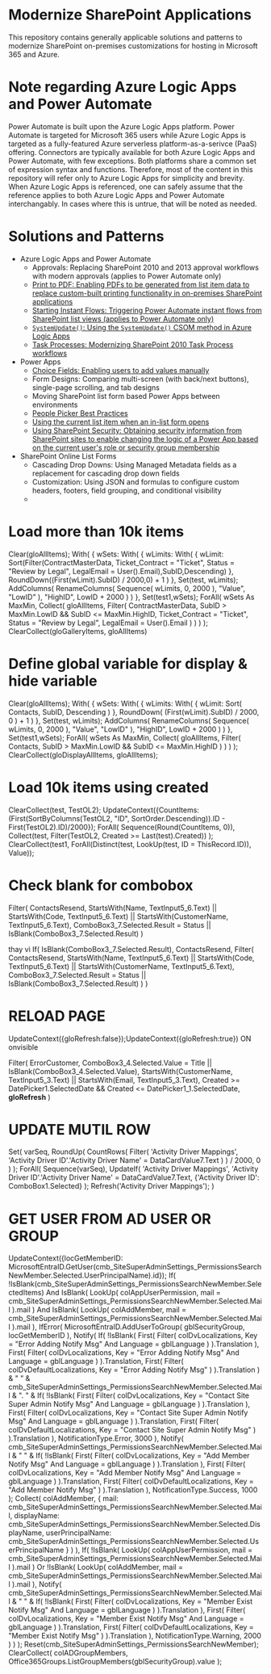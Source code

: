 # Modernize SharePoint Applications

This repository contains generally applicable solutions and patterns to modernize SharePoint on-premises customizations for hosting in Microsoft 365 and Azure.

# Note regarding Azure Logic Apps and Power Automate

Power Automate is built upon the Azure Logic Apps platform. Power Automate is targeted for Microsoft 365 users while Azure Logic Apps is targeted as a fully-featured Azure serverless platform-as-a-serivce (PaaS) offering. Connectors are typically available for both Azure Logic Apps and Power Automate, with few exceptions. Both platforms share a common set of expression syntax and functions. Therefore, most of the content in this repository will refer only to Azure Logic Apps for simplicity and brevity. When Azure Logic Apps is referenced, one can safely assume that the reference applies to both Azure Logic Apps and Power Automate interchangably. In cases where this is untrue, that will be noted as needed.

# Solutions and Patterns

- Azure Logic Apps and Power Automate
  - Approvals: Replacing SharePoint 2010 and 2013 approval workflows with modern approvals (applies to Power Automate only)
  - [Print to PDF: Enabling PDFs to be generated from list item data to replace custom-built printing functionality in on-premises SharePoint applications](azure-logic-apps-power-automate/print-to-pdf/README.md)
  - [Starting Instant Flows: Triggering Power Automate instant flows from SharePoint list views (applies to Power Automate only)](azure-logic-apps-power-automate/starting-instant-flows/README.md)
  - [`SystemUpdate()`: Using the `SystemUpdate()` CSOM method in Azure Logic Apps](azure-logic-apps-power-automate/system-update/README.md)
  - [Task Processes: Modernizing SharePoint 2010 Task Process workflows](azure-logic-apps-power-automate/task-processes/README.md)
- Power Apps
  - [Choice Fields: Enabling users to add values manually](power-apps/choice-fields/README.md)
  - Form Designs: Comparing multi-screen (with back/next buttons), single-page scrolling, and tab designs
  - Moving SharePoint list form based Power Apps between environments
  - [People Picker Best Practices](power-apps/people-picker-best-practices)
  - [Using the current list item when an in-list form opens](power-apps/using-current-item-when-in-list-form-opens/README.md)
  - [Using SharePoint Security: Obtaining security information from SharePoint sites to enable changing the logic of a Power App based on the current user's role or security group membership](power-apps/using-sharepoint-security/README.md)
- SharePoint Online List Forms
  - Cascading Drop Downs: Using Managed Metadata fields as a replacement for cascading drop down fields
  - Customization: Using JSON and formulas to configure custom headers, footers, field grouping, and conditional visibility
  -
# Load more than 10k items 

Clear(gloAllItems);
With(
    {
        wSets: With(
            {
                wLimits: With(
                    {
                        wLimit: Sort(Filter(ContractMasterData, Ticket_Contract = "Ticket", Status = "Review by Legal", LegalEmail = User().Email),SubID,Descending)
                    },
                    RoundDown((First(wLimit).SubID) / 2000,0) + 1
                )
            },
            Set(test, wLimits);
            AddColumns(
                RenameColumns(
                    Sequence(
                        wLimits,
                        0,
                        2000
                    ),
                    "Value",
                    "LowID"
                ),
                "HighID",
                LowID + 2000
            )
        )
    },
    Set(test1,wSets);
    ForAll(
        wSets As MaxMin,
        Collect(
            gloAllItems,
            Filter(
                ContractMasterData,
                SubID > MaxMin.LowID && SubID <= MaxMin.HighID,
                Ticket_Contract = "Ticket",
                Status = "Review by Legal",
                LegalEmail = User().Email
            )
        )
    )
);
ClearCollect(gloGalleryItems, gloAllItems)
# Define global variable for display & hide variable
Clear(gloAllItems);
With(
    {
        wSets: With(
            {
                wLimits: With(
                    {
                        wLimit: Sort(
                            Contacts,
                            SubID,
                            Descending
                        )
                    },
                    RoundDown(
                            (First(wLimit).SubID) / 2000,
                            0
                    ) + 1
                )
            },
            Set(test, wLimits);
            AddColumns(
                RenameColumns(
                    Sequence(
                        wLimits,
                        0,
                        2000
                    ),
                    "Value",
                    "LowID"
                ),
                "HighID",
                LowID + 2000
            )
        )
    },
    Set(test1,wSets);
    ForAll(
        wSets As MaxMin,
        Collect(
            gloAllItems,
            Filter(
                Contacts,
                SubID > MaxMin.LowID && SubID <= MaxMin.HighID
            )
        )
    )
);
ClearCollect(gloDisplayAllItems, gloAllItems);
# Load 10k items using created
ClearCollect(test, TestOL2);
UpdateContext({CountItems:  (First(SortByColumns(TestOL2, "ID", SortOrder.Descending)).ID - First(TestOL2).ID)/2000});
ForAll(
    Sequence(Round(CountItems, 0)),
    Collect(test, Filter(TestOL2, Created >= Last(test).Created))
);
ClearCollect(test1, ForAll(Distinct(test, LookUp(test, ID = ThisRecord.ID)), Value));
# Check blank for combobox
Filter(
    ContactsResend, 
    StartsWith(Name, TextInput5_6.Text) || StartsWith(Code, TextInput5_6.Text) || StartsWith(CustomerName, TextInput5_6.Text),
    ComboBox3_7.Selected.Result = Status || IsBlank(ComboBox3_7.Selected.Result)
)

thay vì 
If(
IsBlank(ComboBox3_7.Selected.Result),
ContactsResend,
Filter(
    ContactsResend, 
    StartsWith(Name, TextInput5_6.Text) || StartsWith(Code, TextInput5_6.Text) || StartsWith(CustomerName, TextInput5_6.Text),
    ComboBox3_7.Selected.Result = Status || IsBlank(ComboBox3_7.Selected.Result)
)
)
# RELOAD PAGE 
UpdateContext({gloRefresh:false});UpdateContext({gloRefresh:true}) ON onvisible 

Filter(
   ErrorCustomer,
   ComboBox3_4.Selected.Value = Title || IsBlank(ComboBox3_4.Selected.Value),
   StartsWith(CustomerName, TextInput5_3.Text) || StartsWith(Email, TextInput5_3.Text),
   Created >= DatePicker1.SelectedDate && Created <= DatePicker1_1.SelectedDate,
   **gloRefresh**
)
# UPDATE MUTIL ROW
Set(
    varSeq,
    RoundUp(
        CountRows(
            Filter(
                'Activity Driver Mappings',
                'Activity Driver ID'.'Activity Driver Name' = DataCardValue7.Text
            )
        ) / 2000,
        0
    )
);
ForAll(
    Sequence(varSeq),
    UpdateIf(
        'Activity Driver Mappings',
        'Activity Driver ID'.'Activity Driver Name' = DataCardValue7.Text,
        {'Activity Driver ID': ComboBox1.Selected}
    );
    Refresh('Activity Driver Mappings');
)
# GET USER FROM AD USER OR GROUP
UpdateContext({locGetMemberID: MicrosoftEntraID.GetUser(cmb_SiteSuperAdminSettings_PermissionsSearchNewMember.Selected.UserPrincipalName).id});
If(
    !IsBlank(cmb_SiteSuperAdminSettings_PermissionsSearchNewMember.SelectedItems) And IsBlank(
        LookUp(
            colAppUserPermission,
            mail = cmb_SiteSuperAdminSettings_PermissionsSearchNewMember.Selected.Mail
        ).mail
    ) And IsBlank(
        LookUp(
            colAddMember,
            mail = cmb_SiteSuperAdminSettings_PermissionsSearchNewMember.Selected.Mail
        ).mail
    ),
    IfError(
        MicrosoftEntraID.AddUserToGroup(
            gblSecurityGroup,
            locGetMemberID
        ),
        Notify(
            If(
                !IsBlank(
                    First(
                        Filter(
                            colDvLocalizations,
                            Key = "Error Adding Notify Msg" And Language = gblLanguage
                        )
                    ).Translation
                ),
                First(
                    Filter(
                        colDvLocalizations,
                        Key = "Error Adding Notify Msg" And Language = gblLanguage
                    )
                ).Translation,
                First(
                    Filter(
                        colDvDefaultLocalizations,
                        Key = "Error Adding Notify Msg"
                    )
                ).Translation
            ) & " " & cmb_SiteSuperAdminSettings_PermissionsSearchNewMember.Selected.Mail & ". " & If(
                !IsBlank(
                    First(
                        Filter(
                            colDvLocalizations,
                            Key = "Contact Site Super Admin Notify Msg" And Language = gblLanguage
                        )
                    ).Translation
                ),
                First(
                    Filter(
                        colDvLocalizations,
                        Key = "Contact Site Super Admin Notify Msg" And Language = gblLanguage
                    )
                ).Translation,
                First(
                    Filter(
                        colDvDefaultLocalizations,
                        Key = "Contact Site Super Admin Notify Msg"
                    )
                ).Translation
            ),
            NotificationType.Error,
            3000
        ),
        Notify(
            cmb_SiteSuperAdminSettings_PermissionsSearchNewMember.Selected.Mail & " " & If(
                !IsBlank(
                    First(
                        Filter(
                            colDvLocalizations,
                            Key = "Add Member Notify Msg" And Language = gblLanguage
                        )
                    ).Translation
                ),
                First(
                    Filter(
                        colDvLocalizations,
                        Key = "Add Member Notify Msg" And Language = gblLanguage
                    )
                ).Translation,
                First(
                    Filter(
                        colDvDefaultLocalizations,
                        Key = "Add Member Notify Msg"
                    )
                ).Translation
            ),
            NotificationType.Success,
            1000
        );
        Collect(
            colAddMember,
            {
                mail: cmb_SiteSuperAdminSettings_PermissionsSearchNewMember.Selected.Mail,
                displayName: cmb_SiteSuperAdminSettings_PermissionsSearchNewMember.Selected.DisplayName,
                userPrincipalName: cmb_SiteSuperAdminSettings_PermissionsSearchNewMember.Selected.UserPrincipalName
            }
        )
    ),
    If(
        !IsBlank(
            LookUp(
                colAppUserPermission,
                mail = cmb_SiteSuperAdminSettings_PermissionsSearchNewMember.Selected.Mail
            ).mail
        ) Or !IsBlank(
            LookUp(
                colAddMember,
                mail = cmb_SiteSuperAdminSettings_PermissionsSearchNewMember.Selected.Mail
            ).mail
        ),
        Notify(
            cmb_SiteSuperAdminSettings_PermissionsSearchNewMember.Selected.Mail & " " & If(
                !IsBlank(
                    First(
                        Filter(
                            colDvLocalizations,
                            Key = "Member Exist Notify Msg" And Language = gblLanguage
                        )
                    ).Translation
                ),
                First(
                    Filter(
                        colDvLocalizations,
                        Key = "Member Exist Notify Msg" And Language = gblLanguage
                    )
                ).Translation,
                First(
                    Filter(
                        colDvDefaultLocalizations,
                        Key = "Member Exist Notify Msg"
                    )
                ).Translation
            ),
            NotificationType.Warning,
            2000
        )
    )
);
Reset(cmb_SiteSuperAdminSettings_PermissionsSearchNewMember);
ClearCollect(
    colADGroupMembers,
    Office365Groups.ListGroupMembers(gblSecurityGroup).value
);
